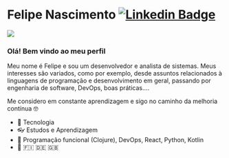 # Felipe Nascimento [![Linkedin Badge](https://img.shields.io/badge/-LinkedIn-blue?style=flat-square&logo=Linkedin&logoColor=white)](https://www.linkedin.com/in/felipebasina/)

<img src="https://cr-ss-service.azurewebsites.net/api/ScreenShot?widget=summary&username=felipe-basina" />

### Olá! Bem vindo ao meu perfil

Meu nome é Felipe e sou um desenvolvedor e analista de sistemas. Meus interesses são variados, como por exemplo, desde assuntos relacionados à linguagens de programação e desenvolvimento em geral, passando por engenharia de software, DevOps, boas práticas....

Me considero em constante aprendizagem e sigo no caminho da melhoria contínua :nerd_face:

- :green_heart: Tecnologia
- :eyeglasses: Estudos e Aprendizagem
- 🌱 Programação funcional (Clojure), DevOps, React, Python, Kotlin
- 🦉 🇫🇮  🇩🇪  🇬🇧

<!--
<img src="https://cr-skills-chart-widget.azurewebsites.net/api/api?username=felipe-basina&width=820" />
-->


<!--
**felipe-basina/felipe-basina** is a ✨ _special_ ✨ repository because its `README.md` (this file) appears on your GitHub profile.

Here are some ideas to get you started:

- 🔭 I’m currently working on ...
- 🌱 I’m currently learning ...
- 👯 I’m looking to collaborate on ...
- 🤔 I’m looking for help with ...
- 💬 Ask me about ...
- 📫 How to reach me: ...
- 😄 Pronouns: ...
- ⚡ Fun fact: ...
-->
